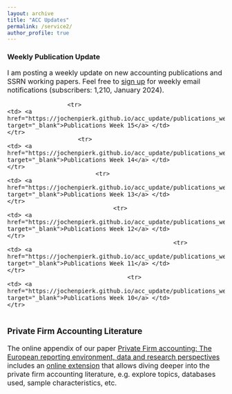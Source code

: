 ```yaml
---
layout: archive
title: "ACC Updates"
permalink: /service2/
author_profile: true
---
```

<!-- Global site tag (gtag.js) - Google Analytics -->
<script async src="https://www.googletagmanager.com/gtag/js?id=G-05633BF9HL"></script>
<script>
  window.dataLayer = window.dataLayer || [];
  function gtag(){dataLayer.push(arguments);}
  gtag('js', new Date());

   gtag('config', 'G-05633BF9HL', {'anonymize_ip': true});
</script> 
 


<h3> Weekly Publication Update </h3>
<font size="3"> 
I am posting a weekly update on new accounting publications and SSRN working papers. Feel free to <a href="https://jochenpierk.github.io/acc_update/subscribe.html" target="_blank">sign up</a> for weekly email notifications (subscribers: 1,210, January 2024). 

<p> </p>


 <table style="width:100%">   

                     <tr> 
    <td> <a href="https://jochenpierk.github.io/acc_update/publications_week15.html" target="_blank">Publications Week 15</a> </td>  
    </tr> 
                        <tr> 
    <td> <a href="https://jochenpierk.github.io/acc_update/publications_week14.html" target="_blank">Publications Week 14</a> </td>  
    </tr> 
                             <tr> 
    <td> <a href="https://jochenpierk.github.io/acc_update/publications_week13.html" target="_blank">Publications Week 13</a> </td>  
    </tr> 
                                  <tr> 
    <td> <a href="https://jochenpierk.github.io/acc_update/publications_week12.html" target="_blank">Publications Week 12</a> </td>  
    </tr> 
                                                   <tr> 
    <td> <a href="https://jochenpierk.github.io/acc_update/publications_week11.html" target="_blank">Publications Week 11</a> </td>  
    </tr> 
                                      <tr> 
    <td> <a href="https://jochenpierk.github.io/acc_update/publications_week10.html" target="_blank">Publications Week 10</a> </td>  
    </tr> 

   





 </table>




 <p> </p>

  
  
   <h3> Private Firm Accounting Literature </h3>
<font size="3">
 The online appendix of our paper <a href="https://www.tandfonline.com/doi/full/10.1080/00014788.2021.1982670" target="_blank">Private Firm accounting: The European reporting environment, data and research perspectives</a> includes an <a href="https://trr266.wiwi.hu-berlin.de/shiny/pfirmacclit/" target="_blank">online extension</a> that allows diving deeper into the private firm accounting literature, e.g. explore topics, databases used, sample characteristics, etc. 
   
    
